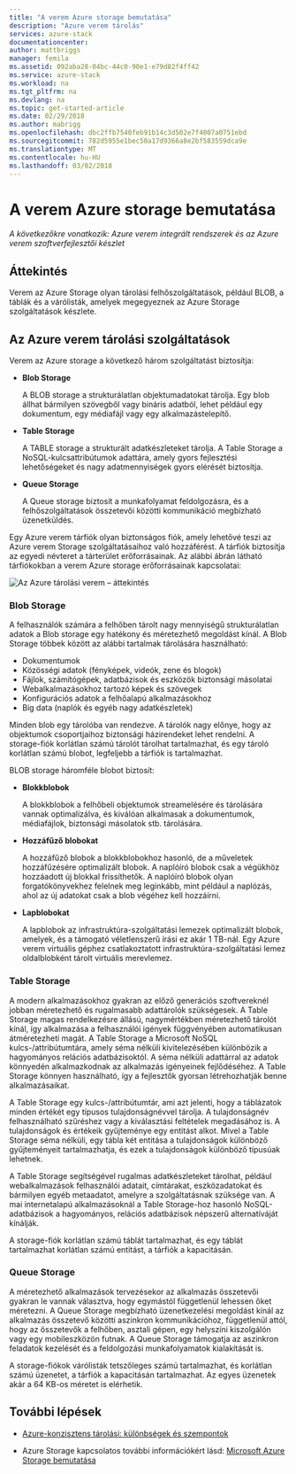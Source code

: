 ```yaml
---
title: "A verem Azure storage bemutatása"
description: "Azure verem tárolás"
services: azure-stack
documentationcenter: 
author: mattbriggs
manager: femila
ms.assetid: 092aba28-04bc-44c0-90e1-e79d82f4ff42
ms.service: azure-stack
ms.workload: na
ms.tgt_pltfrm: na
ms.devlang: na
ms.topic: get-started-article
ms.date: 02/29/2018
ms.author: mabrigg
ms.openlocfilehash: dbc2ffb7540feb91b14c3d502e7f4007a0751ebd
ms.sourcegitcommit: 782d5955e1bec50a17d9366a8e2bf583559dca9e
ms.translationtype: MT
ms.contentlocale: hu-HU
ms.lasthandoff: 03/02/2018
---
```

# <a name="introduction-to-azure-stack-storage"></a>A verem Azure storage bemutatása

*A következőkre vonatkozik: Azure verem integrált rendszerek és az Azure verem szoftverfejlesztői készlet*

## <a name="overview"></a>Áttekintés
Verem az Azure Storage olyan tárolási felhőszolgáltatások, például BLOB, a táblák és a várólisták, amelyek megegyeznek az Azure Storage szolgáltatások készlete.

## <a name="azure-stack-storage-services"></a>Az Azure verem tárolási szolgáltatások
Verem az Azure storage a következő három szolgáltatást biztosítja:

* **Blob Storage** 

    A BLOB storage a strukturálatlan objektumadatokat tárolja. Egy blob állhat bármilyen szövegből vagy bináris adatból, lehet például egy dokumentum, egy médiafájl vagy egy alkalmazástelepítő.
* **Table Storage** 

    A TABLE storage a strukturált adatkészleteket tárolja. A Table Storage a NoSQL-kulcsattribútumok adattára, amely gyors fejlesztési lehetőségeket és nagy adatmennyiségek gyors elérését biztosítja.
* **Queue Storage** 

    A Queue storage biztosít a munkafolyamat feldolgozásra, és a felhőszolgáltatások összetevői közötti kommunikáció megbízható üzenetküldés.

Egy Azure verem tárfiók olyan biztonságos fiók, amely lehetővé teszi az Azure verem Storage szolgáltatásaihoz való hozzáférést. A tárfiók biztosítja az egyedi névteret a tárterület erőforrásainak. Az alábbi ábrán látható tárfiókokban a verem Azure storage erőforrásainak kapcsolatai:

![Az Azure tárolási verem – áttekintés](media/azure-stack-storage-overview/AzureStackStorageOverview.png)


### <a name="blob-storage"></a>Blob Storage

A felhasználók számára a felhőben tárolt nagy mennyiségű strukturálatlan adatok a Blob storage egy hatékony és méretezhető megoldást kínál. A Blob Storage többek között az alábbi tartalmak tárolására használható:

* Dokumentumok
* Közösségi adatok (fényképek, videók, zene és blogok)
* Fájlok, számítógépek, adatbázisok és eszközök biztonsági másolatai
* Webalkalmazásokhoz tartozó képek és szövegek
* Konfigurációs adatok a felhőalapú alkalmazásokhoz
* Big data (naplók és egyéb nagy adatkészletek)

Minden blob egy tárolóba van rendezve. A tárolók nagy előnye, hogy az objektumok csoportjaihoz biztonsági házirendeket lehet rendelni. A storage-fiók korlátlan számú tárolót tárolhat tartalmazhat, és egy tároló korlátlan számú blobot, legfeljebb a tárfiók is tartalmazhat.

BLOB storage háromféle blobot biztosít: 
* **Blokkblobok** 

    A blokkblobok a felhőbeli objektumok streamelésére és tárolására vannak optimalizálva, és kiválóan alkalmasak a dokumentumok, médiafájlok, biztonsági másolatok stb. tárolására.
* **Hozzáfűző blobokat** 

    A hozzáfűző blobok a blokkblobokhoz hasonló, de a műveletek hozzáfűzésére optimalizált blobok. A naplóíró blobok csak a végükhöz hozzáadott új blokkal frissíthetők. A naplóíró blobok olyan forgatókönyvekhez felelnek meg leginkább, mint például a naplózás, ahol az új adatokat csak a blob végéhez kell hozzáírni.
* **Lapblobokat** 

    A lapblobok az infrastruktúra-szolgáltatási lemezek optimalizált blobok, amelyek, és a támogató véletlenszerű írási ez akár 1 TB-nál. Egy Azure verem virtuális géphez csatlakoztatott infrastruktúra-szolgáltatási lemez oldalblobként tárolt virtuális merevlemez.


### <a name="table-storage"></a>Table Storage
A modern alkalmazásokhoz gyakran az előző generációs szoftvereknél jobban méretezhető és rugalmasabb adattárolók szükségesek. A Table Storage magas rendelkezésre állású, nagymértékben méretezhető tárolót kínál, így alkalmazása a felhasználói igények függvényében automatikusan átméretezheti magát. A Table Storage a Microsoft NoSQL kulcs-/attribútumtára, amely séma nélküli kivitelezésében különbözik a hagyományos relációs adatbázisoktól. A séma nélküli adattárral az adatok könnyedén alkalmazkodnak az alkalmazás igényeinek fejlődéséhez. A Table Storage könnyen használható, így a fejlesztők gyorsan létrehozhatják benne alkalmazásaikat.

A Table Storage egy kulcs-/attribútumtár, ami azt jelenti, hogy a táblázatok minden értékét egy típusos tulajdonságnévvel tárolja. A tulajdonságnév felhasználható szűréshez vagy a kiválasztási feltételek megadásához is. A tulajdonságok és értékeik gyűjteménye egy entitást alkot. Mivel a Table Storage séma nélküli, egy tábla két entitása a tulajdonságok különböző gyűjteményeit tartalmazhatja, és ezek a tulajdonságok különböző típusúak lehetnek.

A Table Storage segítségével rugalmas adatkészleteket tárolhat, például webalkalmazások felhasználói adatait, címtárakat, eszközadatokat és bármilyen egyéb metaadatot, amelyre a szolgáltatásnak szüksége van. A mai internetalapú alkalmazásoknál a Table Storage-hoz hasonló NoSQL-adatbázisok a hagyományos, relációs adatbázisok népszerű alternatíváját kínálják.

A storage-fiók korlátlan számú táblát tartalmazhat, és egy táblát tartalmazhat korlátlan számú entitást, a tárfiók a kapacitásán.

### <a name="queue-storage"></a>Queue Storage
A méretezhető alkalmazások tervezésekor az alkalmazás összetevői gyakran le vannak választva, hogy egymástól függetlenül lehessen őket méretezni. A Queue Storage megbízható üzenetkezelési megoldást kínál az alkalmazás összetevő közötti aszinkron kommunikációhoz, függetlenül attól, hogy az összetevők a felhőben, asztali gépen, egy helyszíni kiszolgálón vagy egy mobileszközön futnak. A Queue Storage támogatja az aszinkron feladatok kezelését és a feldolgozási munkafolyamatok kialakítását is.

A storage-fiókok várólisták tetszőleges számú tartalmazhat, és korlátlan számú üzenetet, a tárfiók a kapacitásán tartalmazhat. Az egyes üzenetek akár a 64 KB-os méretet is elérhetik.

## <a name="next-steps"></a>További lépések
* [Azure-konzisztens tárolási: különbségek és szempontok](azure-stack-acs-differences.md)

* Azure Storage kapcsolatos további információkért lásd: [Microsoft Azure Storage bemutatása](../../storage/common/storage-introduction.md)

